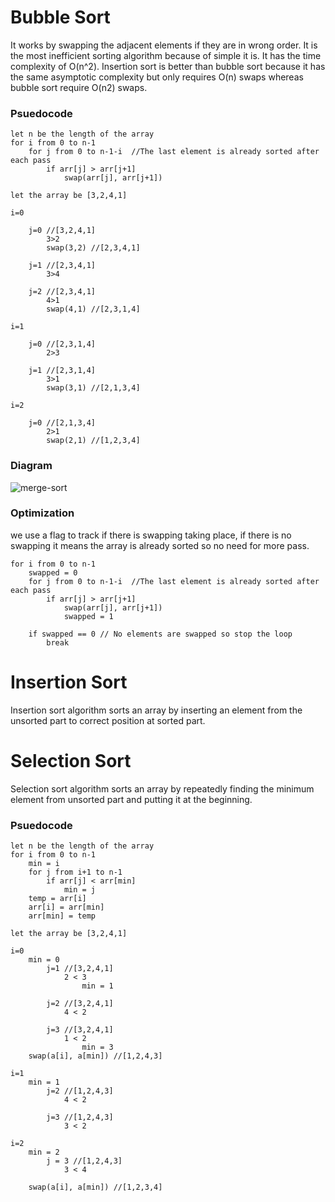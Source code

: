 # Bubble Sort

It works by swapping the adjacent elements if they are in wrong order. It is the most inefficient sorting algorithm because of simple it is. It has the time complexity of O(n^2). Insertion sort is better than bubble sort because it has the same asymptotic complexity but only requires O(n) swaps whereas bubble sort require O(n2) swaps.

### Psuedocode

```
let n be the length of the array
for i from 0 to n-1
	for j from 0 to n-1-i  //The last element is already sorted after each pass
		if arr[j] > arr[j+1]
			swap(arr[j], arr[j+1])

let the array be [3,2,4,1]

i=0

	j=0 //[3,2,4,1]
		3>2
		swap(3,2) //[2,3,4,1]

	j=1 //[2,3,4,1]
		3>4

	j=2 //[2,3,4,1]
		4>1
		swap(4,1) //[2,3,1,4]

i=1

	j=0 //[2,3,1,4]
		2>3

	j=1 //[2,3,1,4]
		3>1
		swap(3,1) //[2,1,3,4]

i=2

	j=0 //[2,1,3,4]
		2>1
		swap(2,1) //[1,2,3,4]
```

### Diagram

![merge-sort](http://miftyisbored.com/wp-content/uploads/2015/01/bubble-sort-demo.jpg)

### Optimization

we use a flag to track if there is swapping taking place, if there is no swapping it means the array is already sorted so no need for more pass.

```
for i from 0 to n-1
	swapped = 0
	for j from 0 to n-1-i  //The last element is already sorted after each pass
		if arr[j] > arr[j+1]
			swap(arr[j], arr[j+1])
			swapped = 1

	if swapped == 0 // No elements are swapped so stop the loop
		break

```

# Insertion Sort

Insertion sort algorithm sorts an array by inserting an element from the unsorted part to correct position at sorted part.

# Selection Sort

Selection sort algorithm sorts an array by repeatedly finding the minimum element from unsorted part and putting it at the beginning.

### Psuedocode

```
let n be the length of the array
for i from 0 to n-1
	min = i
	for j from i+1 to n-1
		if arr[j] < arr[min]
			min = j
	temp = arr[i]
	arr[i] = arr[min]
	arr[min] = temp
```

```
let the array be [3,2,4,1]

i=0
	min = 0
		j=1 //[3,2,4,1]
			2 < 3
				min = 1

		j=2	//[3,2,4,1]
			4 < 2

		j=3 //[3,2,4,1]
			1 < 2
				min = 3
	swap(a[i], a[min]) //[1,2,4,3]

i=1
	min = 1
		j=2 //[1,2,4,3]
			4 < 2

		j=3 //[1,2,4,3]
			3 < 2

i=2
	min = 2
		j = 3 //[1,2,4,3]
			3 < 4

	swap(a[i], a[min]) //[1,2,3,4]








```
